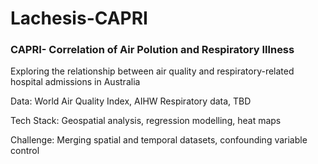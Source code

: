# Lachesis-CAPRI

### CAPRI- Correlation of Air Polution and Respiratory Illness

Exploring the relationship between air quality and respiratory-related hospital admissions in Australia

Data: World Air Quality Index, AIHW Respiratory data, TBD

Tech Stack: Geospatial analysis, regression modelling, heat maps

Challenge: Merging spatial and temporal datasets, confounding variable control
